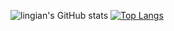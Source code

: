 
![lingian's GitHub stats](https://count.getloli.com/@az?name=az&theme=moebooru&padding=7&offset=0&align=top&scale=1&pixelated=1&darkmode=auto) [![Top Langs](https://github-readme-stats.vercel.app/api/top-langs/?username=lingtian152)](https://github.com/anuraghazra/github-readme-stats)
